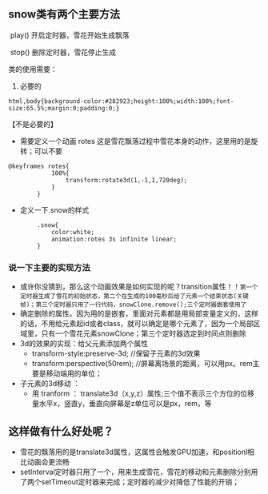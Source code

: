 ## snow类有两个主要方法 

​	play()  开启定时器，雪花开始生成飘落

​	stop() 删除定时器，雪花停止生成

类的使用需要：

1. 必要的

```
html,body{background-color:#282923;height:100%;width:100%;font-size:65.5%;margin:0;padding:0;}
```

【不是必要的】

- 需要定义一个动画 rotes 这是雪花飘落过程中雪花本身的动作，这里用的是旋转；可以不要

```
@keyframes rotes{
			100%{
				transform:rotate3d(1,-1,1,720deg);
			}
		}
```

- 定义一下.snow的样式 

````
		.snow{
			color:white;
			animation:rotes 3s infinite linear;
		}
````



### 说一下主要的实现方法

- 或许你没猜到，那么这个动画效果是如何实现的呢？transition属性！！`第一个定时器生成了雪花的初始状态，第二个在生成的100毫秒后给了元素一个结束状态(关键帧)；第三个定时器只用了一行代码，snowClone.remove();三个定时器嵌套使用了`
- 确定删除的属性。因为用的是嵌套，里面对元素都是用局部变量定义的，这样的话，不用给元素起id或者class，就可以确定是哪个元素了，因为一个局部区域里，只有一个雪花元素snowClone；第三个定时器选定到时间点则删除
- 3d的效果的实现：给父元素添加两个属性
  - transform-style:preserve-3d;  //保留子元素的3d效果
  - transform:perspective(50rem);  //屏幕离场景的距离，可以用px。rem主要是移动端用的单位；
- 子元素的3d移动 ：
  - 用 tranform ： translate3d（x,y,z）属性;三个值不表示三个方位的位移量水平x，竖直y，垂直向屏幕是z单位可以是px，rem，等

##  这样做有什么好处呢？

- 雪花的飘落用的是translate3d属性，这属性会触发GPU加速，和positionl相比动画会更流畅
- setInterval定时器只用了一个，用来生成雪花，雪花的移动和元素删除分别用了两个setTimeout定时器来完成；定时器的减少对降低了性能的开销；
